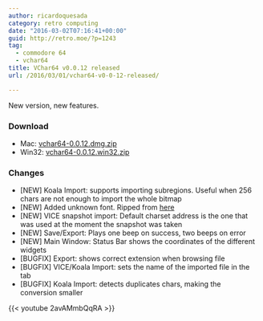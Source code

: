 ```yaml
---
author: ricardoquesada
category: retro computing
date: "2016-03-02T07:16:41+00:00"
guid: http://retro.moe/?p=1243
tag:
  - commodore 64
  - vchar64
title: VChar64 v0.0.12 released
url: /2016/03/01/vchar64-v0-0-12-released/

---
```

New version, new features.

### Download

- Mac: [vchar64-0.0.12.dmg.zip](https://github.com/ricardoquesada/vchar64/releases/download/0.0.12/vchar64-0.0.12.dmg.zip)
- Win32: [vchar64-0.0.12.win32.zip](https://github.com/ricardoquesada/vchar64/releases/download/0.0.12/vchar64-0.0.12.win32.zip)

### Changes

- \[NEW\] Koala Import: supports importing subregions. Useful when 256 chars are not enough to import the whole bitmap
- \[NEW\] Added unknown font. Ripped from [here](http://csdb.dk/release/?id=144857)
- \[NEW\] VICE snapshot import: Default charset address is the one that was used at the moment the snapshot was taken
- \[NEW\] Save/Export: Plays one beep on success, two beeps on error
- \[NEW\] Main Window: Status Bar shows the coordinates of the different widgets
- \[BUGFIX\] Export: shows correct extension when browsing file
- \[BUGFIX\] VICE/Koala Import: sets the name of the imported file in the tab
- \[BUGFIX\] Koala Import: detects duplicates chars, making the conversion smaller

{{< youtube 2avAMmbQqRA >}}
